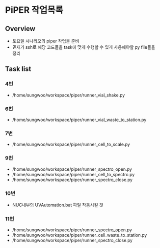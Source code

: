 # PiPER 작업목록
## Overview
* 토요일 시나리오의 piper 작업을 준비
* 민재가 ssh로 해당 코드들을 task에 맞게 수행할 수 있게 사용해야할 py file들을 정리
## Task list
### 4번
* /home/sungwoo/workspace/piper/runner_vial_shake.py
### 6번
* /home/sungwoo/workspace/piper/runner_vial_waste_to_station.py
### 7번
* /home/sungwoo/workspace/piper/runner_cell_to_scale.py
### 9번
* /home/sungwoo/workspace/piper/runner_spectro_open.py
* /home/sungwoo/workspace/piper/runner_cell_to_spectro.py
* /home/sungwoo/workspace/piper/runner_spectro_close.py
### 10번
* NUC내부의 UVAutomation.bat 파일 작동시킬 것
### 11번
* /home/sungwoo/workspace/piper/runner_spectro_open.py
* /home/sungwoo/workspace/piper/runner_cell_waste_to_station.py
* /home/sungwoo/workspace/piper/runner_spectro_close.py
